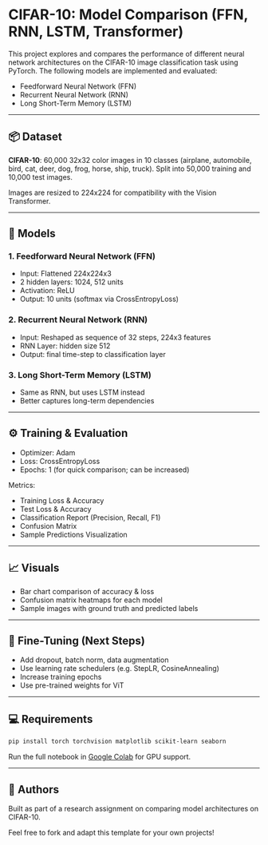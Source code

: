 # CIFAR-10: Model Comparison (FFN, RNN, LSTM, Transformer)

This project explores and compares the performance of different neural network architectures on the CIFAR-10 image classification task using PyTorch. The following models are implemented and evaluated:

- Feedforward Neural Network (FFN)
- Recurrent Neural Network (RNN)
- Long Short-Term Memory (LSTM)

---

## 📦 Dataset
**CIFAR-10**: 60,000 32x32 color images in 10 classes (airplane, automobile, bird, cat, deer, dog, frog, horse, ship, truck). Split into 50,000 training and 10,000 test images.

Images are resized to 224x224 for compatibility with the Vision Transformer.

---

## 🧠 Models

### 1. Feedforward Neural Network (FFN)
- Input: Flattened 224x224x3
- 2 hidden layers: 1024, 512 units
- Activation: ReLU
- Output: 10 units (softmax via CrossEntropyLoss)

### 2. Recurrent Neural Network (RNN)
- Input: Reshaped as sequence of 32 steps, 224x3 features
- RNN Layer: hidden size 512
- Output: final time-step to classification layer

### 3. Long Short-Term Memory (LSTM)
- Same as RNN, but uses LSTM instead
- Better captures long-term dependencies

---

## ⚙️ Training & Evaluation

- Optimizer: Adam
- Loss: CrossEntropyLoss
- Epochs: 1 (for quick comparison; can be increased)

Metrics:
- Training Loss & Accuracy
- Test Loss & Accuracy
- Classification Report (Precision, Recall, F1)
- Confusion Matrix
- Sample Predictions Visualization

---

## 📈 Visuals
- Bar chart comparison of accuracy & loss
- Confusion matrix heatmaps for each model
- Sample images with ground truth and predicted labels

---

## 🔧 Fine-Tuning (Next Steps)
- Add dropout, batch norm, data augmentation
- Use learning rate schedulers (e.g. StepLR, CosineAnnealing)
- Increase training epochs
- Use pre-trained weights for ViT

---

## 💻 Requirements
```bash
pip install torch torchvision matplotlib scikit-learn seaborn
```

Run the full notebook in [Google Colab](https://colab.research.google.com/) for GPU support.

---

## 🧪 Authors
Built as part of a research assignment on comparing model architectures on CIFAR-10.

Feel free to fork and adapt this template for your own projects!

